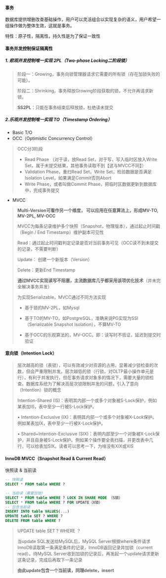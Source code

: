 #### 事务

数据库提供增删改查基础操作，用户可以灵活组合以实现复杂的语义，用户希望一组操作做为整体生效，这就是事务。

特性：原子性，隔离性，持久性是为了保证一致性



#### 事务并发控制保证隔离性

##### 1. 悲观并发控制唯一实现 2PL（Two-phase Locking二阶段锁）

> 阶段一：Growing，事务向锁管理器请求它需要的所有锁（存在加锁失败的可能）。
>
>  阶段二：Shrinking，事务释放Growing阶段获取的锁，不允许再请求新锁。
>
> **SS2PL**：只能在事务结束后释放锁，杜绝读未提交

##### 2.乐观并发控制唯一实现 TO（Timestamp Ordering）

+ Basic T/O
+ OCC（Optimistic Concurrency Control）

> OCC分3阶段
>
> + Read Phase （对于读，放Read Set，对于写，写入临时区放入Write Set，属于未提交结果，其他事务读取不到【这与MVCC不同】）
> + Validation Phase，重扫Read Set，Write Set，检验数据是否满足Isolation Level，如果满足Commit否则Abort
> + Write Phase，或者叫做Commit Phase，把临时区数据更新到数据库中，完成事务提交

+ MVCC

>  **Multi-Version可看作另一个维度， 可以应用在任意算法上，形成MV-TO, MV-2PL, MV-OCC**
>
> MVCC为每条记录维护多个快照（Snapshot，物理版本），通过起止时间戳（Begin / End Timestamp）维护副本可见性
>
> Read：通过起止时间戳判定记录是否对当前事务可见（OCC读不到未提交的记录，不需要判断）
>
> Update： 创建一个新版本（Version）
>
> Delete：更新End Timestamp
>
> **通过MVCC实现读写不阻塞，主流数据库几乎都采用该项优化技术**（并未完全解决事务并发）
>
> 为实现Serializable，MVCC通过不同方法实现
>
> + 基于锁的MV-2PL，如Mysql
>
> + 基于TO的MV-TO，如PostgreSQL，准确来说PG实现为SSI（Serializable Snapshot Isolation），不算MV-TO
> + 基于OCC的乐观算法的，MV-OCC。即：读写时不验证，延迟到提交时验证



#### 意向锁（Intention Lock）

> ​		层次越高的锁（表锁），可以有效减少对资源的占用，显著减少锁检查的次数，但会严重限制并发。层次越低的锁（行锁，对OLTP最小操作单元是行），有利于并发执行，但在事务请求对象多的情况下，需要大量的锁检查。数据库系统为了解决高层次锁限制并发的问题，引入了意向（Intention）锁的概念
>
> Intention-Shared (IS)：表明其内部一个或多个对象被S-Lock保护，例如某表加IS，表中至少一行被S-Lock保护。
>
> • Intention-Exclusive (IX)：表明其内部一个或多个对象被X-Lock保护。例如某表加IX，表中至少一行被X-Lock保护。
>
> • Shared+Intention-Exclusive (SIX)：表明内部至少一个对象被X-Lock保护，并且自身被S-Lock保护。例如某个操作要全表扫描，并更改表中几行，可以给表加SIX。读者可以思考一下，为啥没有XIX或XIS



#### InnoDB MVCC（Snapshot Read & Current Read）

快照读 & 当前读

``` sql
-- 快照读
SELECT * FROM table WHERE ?

-- 当前读（需要加锁）
SELECT * FROM table WHERE ? LOCK IN SHARE MODE （S锁）
SELECT * FROM table WHERE ? FOR UPDATE（X锁）
-- 包含当前读
INSERT INTO table VALUES(...)
UPDATE table SET ? WHERE ?
DELETE FROM table WHERE ?
```

> UPDATE table SET ? WHERE ？
>
> 当update SQL发送给MySQL后，MySQL Server根据where条件请求InnoDB读取第一条满足条件的记录，InnoDB返回记录并加锁（current read）。待MySQL Server收到加锁的记录后，再发起一个update请求更新这条记录，完成后再取下一条记录
>
> **由此update包含一个当前读，同理delete，insert**